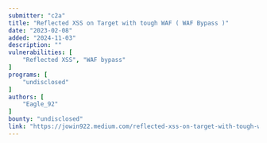 ```yaml
---
submitter: "c2a"
title: "Reflected XSS on Target with tough WAF ( WAF Bypass )"
date: "2023-02-08"
added: "2024-11-03"
description: ""
vulnerabilities: [
    "Reflected XSS", "WAF bypass"
]
programs: [
    "undisclosed"
]
authors: [
    "Eagle_92"
]
bounty: "undisclosed"
link: "https://jowin922.medium.com/reflected-xss-on-target-with-tough-waf-waf-bypass-3b7efd1ef2bc"
---
```




